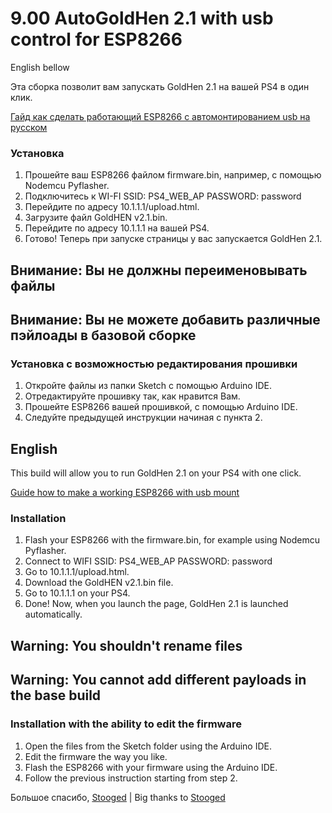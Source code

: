 # 9.00 AutoGoldHen 2.1 with usb control for ESP8266
 
English bellow  
  
Эта сборка позволит вам запускать GoldHen 2.1 на вашей PS4 в один клик.  
 
[Гайд как сделать работающий ESP8266 с автомонтированием usb на русском](https://github.com/tchibo-4ipolino/PS4-Server-900u/tree/tchibo-4ipolino-patch-1)
 
### Установка
1. Прошейте ваш ESP8266 файлом firmware.bin, например, с помощью Nodemcu Pyflasher.
2. Подключитесь к WI-FI SSID: PS4_WEB_AP PASSWORD: password
3. Перейдите по адресу 10.1.1.1/upload.html.
4. Загрузите файл GoldHEN v2.1.bin.
5. Перейдите по адресу 10.1.1.1 на вашей PS4.
6. Готово! Теперь при запуске страницы у вас запускается GoldHen 2.1.
  
## Внимание: Вы не должны переименовывать файлы
## Внимание: Вы не можете добавить различные пэйлоады в базовой сборке

### Установка с возможностью редактирования прошивки
1. Откройте файлы из папки Sketch с помощью Arduino IDE.
2. Отредактируйте прошивку так, как нравится Вам.
3. Прошейте ESP8266 вашей прошивкой, с помощью Arduino IDE.
4. Следуйте предыдущей инструкции начиная с пункта 2.

## English

This build will allow you to run GoldHen 2.1 on your PS4 with one click.
  
[Guide how to make a working ESP8266 with usb mount](https://github.com/stooged/PS4-Server-900u)

### Installation
1. Flash your ESP8266 with the firmware.bin, for example using Nodemcu Pyflasher.
2. Connect to WIFI SSID: PS4_WEB_AP PASSWORD: password
3. Go to 10.1.1.1/upload.html.
4. Download the GoldHEN v2.1.bin file.
5. Go to 10.1.1.1 on your PS4.
6. Done! Now, when you launch the page, GoldHen 2.1 is launched automatically.

## Warning: You shouldn't rename files
## Warning: You cannot add different payloads in the base build

### Installation with the ability to edit the firmware
1. Open the files from the Sketch folder using the Arduino IDE.
2. Edit the firmware the way you like.
3. Flash the ESP8266 with your firmware using the Arduino IDE.
4. Follow the previous instruction starting from step 2.

Большое спасибо, [Stooged](https://github.com/stooged) | Big thanks to [Stooged](https://github.com/stooged)
